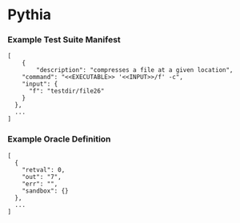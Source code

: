# Pythia

### Example Test Suite Manifest

```
[
	{
		"description": "compresses a file at a given location",
    "command": "<<EXECUTABLE>> '<<INPUT>>/f' -c",
    "input": {
      "f": "testdir/file26"
    }
  },
  ...
]
```

### Example Oracle Definition

```
[
  {
    "retval": 0,
    "out": "7",
    "err": "",
    "sandbox": {}
  },
  ...
]
```
